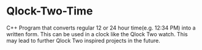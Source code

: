 # Qlock-Two-Time
C++ Program that converts regular 12 or 24 hour time(e.g. 12:34 PM) into a written form. This can be used in a clock like the Qlock Two watch. This may lead to further Qlock Two inspired projects in the future.
